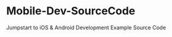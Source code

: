 Mobile-Dev-SourceCode
=====================

Jumpstart to iOS &amp; Android Development Example Source Code
